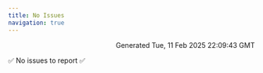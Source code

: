 ```yaml
---
title: No Issues
navigation: true
---
```


<p style="text-align:right;color:#cccs">
Generated Tue, 11 Feb 2025 22:09:43 GMT
</p>
<p>✅ No issues to report ✅</p>



